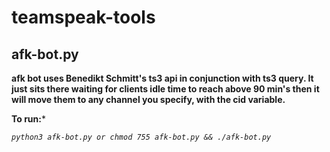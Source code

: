 # teamspeak-tools

## afk-bot.py 

 **afk bot uses Benedikt Schmitt's ts3 api in conjunction with ts3 query. It just sits there waiting for clients 
 idle time to reach above 90 min's then it will move them to any channel you specify, with the cid variable.**
 
 **To run:***
 
 *``` python3 afk-bot.py or chmod 755 afk-bot.py && ./afk-bot.py ```*



